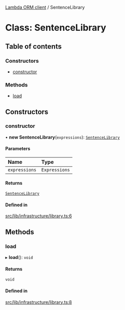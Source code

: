 [Lambda ORM client](../README.md) / SentenceLibrary

# Class: SentenceLibrary

## Table of contents

### Constructors

- [constructor](SentenceLibrary.md#constructor)

### Methods

- [load](SentenceLibrary.md#load)

## Constructors

### constructor

• **new SentenceLibrary**(`expressions`): [`SentenceLibrary`](SentenceLibrary.md)

#### Parameters

| Name | Type |
| :------ | :------ |
| `expressions` | `Expressions` |

#### Returns

[`SentenceLibrary`](SentenceLibrary.md)

#### Defined in

[src/lib/infrastructure/library.ts:6](https://github.com/FlavioLionelRita/lambdaorm-client-node/blob/82ec74b/src/lib/infrastructure/library.ts#L6)

## Methods

### load

▸ **load**(): `void`

#### Returns

`void`

#### Defined in

[src/lib/infrastructure/library.ts:8](https://github.com/FlavioLionelRita/lambdaorm-client-node/blob/82ec74b/src/lib/infrastructure/library.ts#L8)
